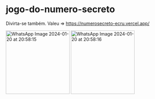 # jogo-do-numero-secreto
Divirta-se também. Valeu
=> https://numerosecreto-ecru.vercel.app/

<img src="https://github.com/OWillMatheuz/jogo-do-numero-secreto/assets/119905167/8804e6f7-f784-4dc0-ba45-4f2e2406c2b8" alt="WhatsApp Image 2024-01-20 at 20:58:15" width="200"/>

<img src="https://github.com/OWillMatheuz/jogo-do-numero-secreto/assets/119905167/d509ce5b-a1a5-41b6-a67e-37a457dcd5f5" alt="WhatsApp Image 2024-01-20 at 20:58:16" width="200"/>


